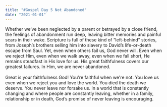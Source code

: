 ```yaml
---
title: "#Gospel Day 5 Not Abandoned"
date: "2021-01-01"
---
```


Whether we’ve been neglected by a parent or betrayed by a close friend, the feelings of abandonment run deep, leaving bitter memories and painful scars in their wake. Scripture is full of these kind of “left-behind” stories, from Joseph’s brothers selling him into slavery to David’s life-or-death escape from Saul. Yet, even when others fail us, God never will. Even when we reject Him, even when we walk away, even when we fall short, He remains steadfast in His love for us. His great faithfulness covers our greatest failures. In Him, we are never abandoned. 
<br/>  
Great is your faithfulness God! You're faithful when we're not. You love us even when we reject you and love the world. You died the death we deserve. You never leave nor forsake us. In a world that is constantly changing and where people are constantly leaving, whether in a family, relationship or in death, God’s promise of never leaving is encouraging.
